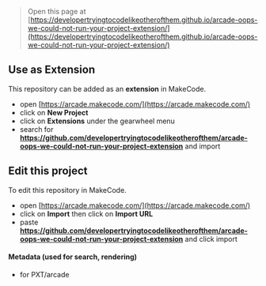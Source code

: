  


> Open this page at [https://developertryingtocodelikeotherofthem.github.io/arcade-oops-we-could-not-run-your-project-extension/](https://developertryingtocodelikeotherofthem.github.io/arcade-oops-we-could-not-run-your-project-extension/)

## Use as Extension

This repository can be added as an **extension** in MakeCode.

* open [https://arcade.makecode.com/](https://arcade.makecode.com/)
* click on **New Project**
* click on **Extensions** under the gearwheel menu
* search for **https://github.com/developertryingtocodelikeotherofthem/arcade-oops-we-could-not-run-your-project-extension** and import

## Edit this project

To edit this repository in MakeCode.

* open [https://arcade.makecode.com/](https://arcade.makecode.com/)
* click on **Import** then click on **Import URL**
* paste **https://github.com/developertryingtocodelikeotherofthem/arcade-oops-we-could-not-run-your-project-extension** and click import

#### Metadata (used for search, rendering)

* for PXT/arcade
<script src="https://makecode.com/gh-pages-embed.js"></script><script>makeCodeRender("{{ site.makecode.home_url }}", "{{ site.github.owner_name }}/{{ site.github.repository_name }}");</script>
